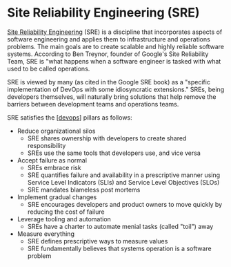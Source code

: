# Site Reliability Engineering (SRE)

[Site Reliability Engineering](https://en.wikipedia.org/wiki/Site_Reliability_Engineering) (SRE) is a discipline that incorporates aspects of software engineering and applies them to infrastructure and operations problems. The main goals are to create scalable and highly reliable software systems. According to Ben Treynor, founder of Google's Site Reliability Team, SRE is "what happens when a software engineer is tasked with what used to be called operations.

SRE is viewed by many (as cited in the Google SRE book) as a "specific implementation of DevOps with some idiosyncratic extensions." SREs, being developers themselves, will naturally bring solutions that help remove the barriers between development teams and operations teams.

SRE satisfies the [[devops]] pillars as follows:

- Reduce organizational silos
  - SRE shares ownership with developers to create shared responsibility
  - SREs use the same tools that developers use, and vice versa
- Accept failure as normal
  - SREs embrace risk
  - SRE quantifies failure and availability in a prescriptive manner using Service Level Indicators (SLIs) and Service Level Objectives (SLOs)
  - SRE mandates blameless post mortems
- Implement gradual changes
  - SRE encourages developers and product owners to move quickly by reducing the cost of failure
- Leverage tooling and automation
  - SREs have a charter to automate menial tasks (called "toil") away
- Measure everything
  - SRE defines prescriptive ways to measure values
  - SRE fundamentally believes that systems operation is a software problem

[//begin]: # "Autogenerated link references for markdown compatibility"
[devops]: devops "DevOps"
[//end]: # "Autogenerated link references"
